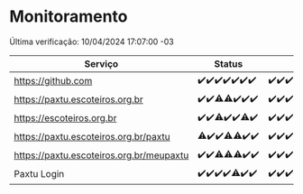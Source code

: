 # Monitoramento

Última verificação: 10/04/2024 17:07:00 -03

|Serviço|Status|Últimas 24h|
|---|---|---|
|https://github.com|<span title="2024-04-03: OK=24">✔️</span><span title="2024-04-04: OK=24">✔️</span><span title="2024-04-05: OK=24">✔️</span><span title="2024-04-06: OK=24">✔️</span><span title="2024-04-07: OK=24">✔️</span><span title="2024-04-08: OK=24">✔️</span><span title="2024-04-09: OK=21">✔️</span>|<span title="09/04/2024 18:07:00 -03 : 200">✔️</span><span title="09/04/2024 19:04:00 -03 : 200">✔️</span><span title="09/04/2024 20:05:00 -03 : 200">✔️</span><span title="09/04/2024 21:29:00 -03 : 200">✔️</span><span title="09/04/2024 22:40:00 -03 : 200">✔️</span><span title="09/04/2024 23:20:00 -03 : 200">✔️</span><span title="10/04/2024 00:08:00 -03 : 200">✔️</span><span title="10/04/2024 01:07:00 -03 : 200">✔️</span><span title="10/04/2024 02:06:00 -03 : 200">✔️</span><span title="10/04/2024 03:09:00 -03 : 200">✔️</span><span title="10/04/2024 04:07:00 -03 : 200">✔️</span><span title="10/04/2024 05:09:00 -03 : 200">✔️</span><span title="10/04/2024 06:08:00 -03 : 200">✔️</span><span title="10/04/2024 07:06:00 -03 : 200">✔️</span><span title="10/04/2024 08:06:00 -03 : 200">✔️</span><span title="10/04/2024 09:11:00 -03 : 200">✔️</span><span title="10/04/2024 10:07:00 -03 : 200">✔️</span><span title="10/04/2024 11:05:00 -03 : 200">✔️</span><span title="10/04/2024 12:06:00 -03 : 200">✔️</span><span title="10/04/2024 13:09:00 -03 : 200">✔️</span><span title="10/04/2024 14:04:00 -03 : 200">✔️</span><span title="10/04/2024 15:09:00 -03 : 200">✔️</span><span title="10/04/2024 16:06:00 -03 : 200">✔️</span><span title="10/04/2024 17:07:00 -03 : 200">✔️</span>|
|https://paxtu.escoteiros.org.br|<span title="2024-04-03: OK=24">✔️</span><span title="2024-04-04: OK=24">✔️</span><span title="2024-04-05: OK=23, Falhas=1">⚠️</span><span title="2024-04-06: OK=23, Falhas=1">⚠️</span><span title="2024-04-07: OK=24">✔️</span><span title="2024-04-08: OK=24">✔️</span><span title="2024-04-09: OK=21">✔️</span>|<span title="09/04/2024 18:07:00 -03 : 200">✔️</span><span title="09/04/2024 19:04:00 -03 : 200">✔️</span><span title="09/04/2024 20:05:00 -03 : 200">✔️</span><span title="09/04/2024 21:29:00 -03 : 200">✔️</span><span title="09/04/2024 22:40:00 -03 : 200">✔️</span><span title="09/04/2024 23:20:00 -03 : 200">✔️</span><span title="10/04/2024 00:08:00 -03 : 200">✔️</span><span title="10/04/2024 01:07:00 -03 : 200">✔️</span><span title="10/04/2024 02:06:00 -03 : 200">✔️</span><span title="10/04/2024 03:09:00 -03 : 200">✔️</span><span title="10/04/2024 04:07:00 -03 : 200">✔️</span><span title="10/04/2024 05:09:00 -03 : 200">✔️</span><span title="10/04/2024 06:08:00 -03 : 200">✔️</span><span title="10/04/2024 07:06:00 -03 : 200">✔️</span><span title="10/04/2024 08:06:00 -03 : 200">✔️</span><span title="10/04/2024 09:11:00 -03 : 200">✔️</span><span title="10/04/2024 10:07:00 -03 : 0">❌</span><span title="10/04/2024 11:05:00 -03 : 200">✔️</span><span title="10/04/2024 12:06:00 -03 : 200">✔️</span><span title="10/04/2024 13:09:00 -03 : 200">✔️</span><span title="10/04/2024 14:04:00 -03 : 200">✔️</span><span title="10/04/2024 15:09:00 -03 : 200">✔️</span><span title="10/04/2024 16:06:00 -03 : 200">✔️</span><span title="10/04/2024 17:07:00 -03 : 200">✔️</span>|
|https://escoteiros.org.br|<span title="2024-04-03: OK=24">✔️</span><span title="2024-04-04: OK=24">✔️</span><span title="2024-04-05: OK=21, Falhas=3">⚠️</span><span title="2024-04-06: OK=24">✔️</span><span title="2024-04-07: OK=24">✔️</span><span title="2024-04-08: OK=23, Falhas=1">⚠️</span><span title="2024-04-09: OK=21">✔️</span>|<span title="09/04/2024 18:07:00 -03 : 200">✔️</span><span title="09/04/2024 19:04:00 -03 : 200">✔️</span><span title="09/04/2024 20:05:00 -03 : 200">✔️</span><span title="09/04/2024 21:29:00 -03 : 200">✔️</span><span title="09/04/2024 22:40:00 -03 : 200">✔️</span><span title="09/04/2024 23:20:00 -03 : 200">✔️</span><span title="10/04/2024 00:08:00 -03 : 200">✔️</span><span title="10/04/2024 01:07:00 -03 : 200">✔️</span><span title="10/04/2024 02:06:00 -03 : 200">✔️</span><span title="10/04/2024 03:09:00 -03 : 200">✔️</span><span title="10/04/2024 04:07:00 -03 : 200">✔️</span><span title="10/04/2024 05:09:00 -03 : 200">✔️</span><span title="10/04/2024 06:08:00 -03 : 200">✔️</span><span title="10/04/2024 07:06:00 -03 : 200">✔️</span><span title="10/04/2024 08:06:00 -03 : 200">✔️</span><span title="10/04/2024 09:11:00 -03 : 200">✔️</span><span title="10/04/2024 10:07:00 -03 : 200">✔️</span><span title="10/04/2024 11:05:00 -03 : 403">❌</span><span title="10/04/2024 12:06:00 -03 : 200">✔️</span><span title="10/04/2024 13:09:00 -03 : 200">✔️</span><span title="10/04/2024 14:04:00 -03 : 200">✔️</span><span title="10/04/2024 15:09:00 -03 : 200">✔️</span><span title="10/04/2024 16:06:00 -03 : 200">✔️</span><span title="10/04/2024 17:07:00 -03 : 200">✔️</span>|
|https://paxtu.escoteiros.org.br/paxtu|<span title="2024-04-03: OK=23, Falhas=1">⚠️</span><span title="2024-04-04: OK=24">✔️</span><span title="2024-04-05: OK=24">✔️</span><span title="2024-04-06: OK=23, Falhas=1">⚠️</span><span title="2024-04-07: OK=23, Falhas=1">⚠️</span><span title="2024-04-08: OK=24">✔️</span><span title="2024-04-09: OK=21">✔️</span>|<span title="09/04/2024 18:07:00 -03 : 200">✔️</span><span title="09/04/2024 19:04:00 -03 : 200">✔️</span><span title="09/04/2024 20:05:00 -03 : 200">✔️</span><span title="09/04/2024 21:29:00 -03 : 200">✔️</span><span title="09/04/2024 22:40:00 -03 : 200">✔️</span><span title="09/04/2024 23:20:00 -03 : 200">✔️</span><span title="10/04/2024 00:08:00 -03 : 200">✔️</span><span title="10/04/2024 01:07:00 -03 : 200">✔️</span><span title="10/04/2024 02:06:00 -03 : 200">✔️</span><span title="10/04/2024 03:09:00 -03 : 200">✔️</span><span title="10/04/2024 04:07:00 -03 : 200">✔️</span><span title="10/04/2024 05:09:00 -03 : 200">✔️</span><span title="10/04/2024 06:08:00 -03 : 200">✔️</span><span title="10/04/2024 07:06:00 -03 : 200">✔️</span><span title="10/04/2024 08:06:00 -03 : 200">✔️</span><span title="10/04/2024 09:11:00 -03 : 200">✔️</span><span title="10/04/2024 10:07:00 -03 : 0">❌</span><span title="10/04/2024 11:05:00 -03 : 200">✔️</span><span title="10/04/2024 12:06:00 -03 : 200">✔️</span><span title="10/04/2024 13:09:00 -03 : 200">✔️</span><span title="10/04/2024 14:04:00 -03 : 200">✔️</span><span title="10/04/2024 15:09:00 -03 : 200">✔️</span><span title="10/04/2024 16:06:00 -03 : 200">✔️</span><span title="10/04/2024 17:07:00 -03 : 200">✔️</span>|
|https://paxtu.escoteiros.org.br/meupaxtu|<span title="2024-04-03: OK=24">✔️</span><span title="2024-04-04: OK=24">✔️</span><span title="2024-04-05: OK=23, Falhas=1">⚠️</span><span title="2024-04-06: OK=23, Falhas=1">⚠️</span><span title="2024-04-07: OK=23, Falhas=1">⚠️</span><span title="2024-04-08: OK=24">✔️</span><span title="2024-04-09: OK=21">✔️</span>|<span title="09/04/2024 18:07:00 -03 : 200">✔️</span><span title="09/04/2024 19:04:00 -03 : 200">✔️</span><span title="09/04/2024 20:05:00 -03 : 200">✔️</span><span title="09/04/2024 21:29:00 -03 : 200">✔️</span><span title="09/04/2024 22:40:00 -03 : 200">✔️</span><span title="09/04/2024 23:20:00 -03 : 200">✔️</span><span title="10/04/2024 00:08:00 -03 : 200">✔️</span><span title="10/04/2024 01:07:00 -03 : 200">✔️</span><span title="10/04/2024 02:06:00 -03 : 200">✔️</span><span title="10/04/2024 03:09:00 -03 : 200">✔️</span><span title="10/04/2024 04:07:00 -03 : 200">✔️</span><span title="10/04/2024 05:09:00 -03 : 200">✔️</span><span title="10/04/2024 06:08:00 -03 : 200">✔️</span><span title="10/04/2024 07:06:00 -03 : 200">✔️</span><span title="10/04/2024 08:06:00 -03 : 200">✔️</span><span title="10/04/2024 09:11:00 -03 : 200">✔️</span><span title="10/04/2024 10:07:00 -03 : 200">✔️</span><span title="10/04/2024 11:05:00 -03 : 200">✔️</span><span title="10/04/2024 12:06:00 -03 : 200">✔️</span><span title="10/04/2024 13:09:00 -03 : 200">✔️</span><span title="10/04/2024 14:04:00 -03 : 200">✔️</span><span title="10/04/2024 15:09:00 -03 : 200">✔️</span><span title="10/04/2024 16:06:00 -03 : 200">✔️</span><span title="10/04/2024 17:07:00 -03 : 200">✔️</span>|
|Paxtu Login|<span title="2024-04-03: OK=24">✔️</span><span title="2024-04-04: OK=24">✔️</span><span title="2024-04-05: OK=24">✔️</span><span title="2024-04-06: OK=24">✔️</span><span title="2024-04-07: OK=23, Falhas=1">⚠️</span><span title="2024-04-08: OK=24">✔️</span><span title="2024-04-09: OK=21">✔️</span>|<span title="09/04/2024 18:07:00 -03 : 200">✔️</span><span title="09/04/2024 19:04:00 -03 : 200">✔️</span><span title="09/04/2024 20:05:00 -03 : 200">✔️</span><span title="09/04/2024 21:30:00 -03 : 200">✔️</span><span title="09/04/2024 22:40:00 -03 : 200">✔️</span><span title="09/04/2024 23:20:00 -03 : 200">✔️</span><span title="10/04/2024 00:08:00 -03 : 200">✔️</span><span title="10/04/2024 01:07:00 -03 : 200">✔️</span><span title="10/04/2024 02:06:00 -03 : 200">✔️</span><span title="10/04/2024 03:09:00 -03 : 200">✔️</span><span title="10/04/2024 04:07:00 -03 : 200">✔️</span><span title="10/04/2024 05:09:00 -03 : 200">✔️</span><span title="10/04/2024 06:08:00 -03 : 200">✔️</span><span title="10/04/2024 07:06:00 -03 : 200">✔️</span><span title="10/04/2024 08:06:00 -03 : 200">✔️</span><span title="10/04/2024 09:11:00 -03 : 200">✔️</span><span title="10/04/2024 10:07:00 -03 : 200">✔️</span><span title="10/04/2024 11:05:00 -03 : 200">✔️</span><span title="10/04/2024 12:06:00 -03 : 200">✔️</span><span title="10/04/2024 13:09:00 -03 : 200">✔️</span><span title="10/04/2024 14:04:00 -03 : 200">✔️</span><span title="10/04/2024 15:09:00 -03 : 200">✔️</span><span title="10/04/2024 16:06:00 -03 : 200">✔️</span><span title="10/04/2024 17:07:00 -03 : 200">✔️</span>|
